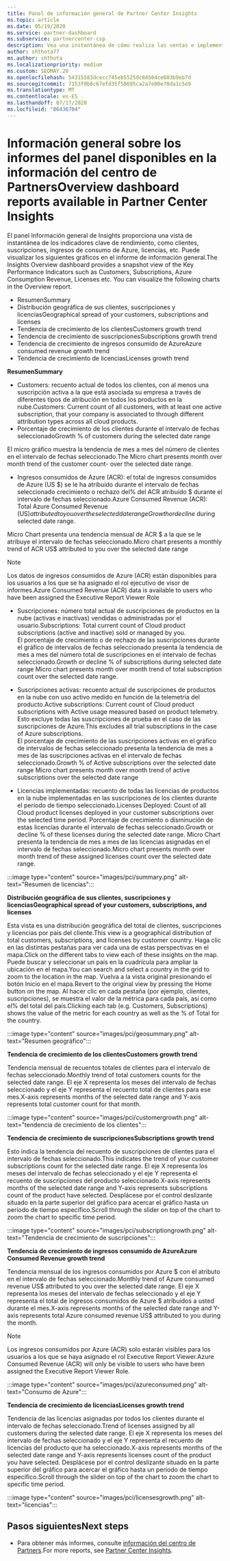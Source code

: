 ```yaml
---
title: Panel de información general de Partner Center Insights
ms.topic: article
ms.date: 05/19/2020
ms.service: partner-dashboard
ms.subservice: partnercenter-csp
description: Vea una instantánea de cómo realiza las ventas e implementación, el crecimiento de los clientes y el crecimiento de los ingresos con licencias, suscripciones y consumo de Azure.
author: shthota77
ms.author: shthota
ms.localizationpriority: medium
ms.custom: SEOMAY.20
ms.openlocfilehash: 54315583dcecc745eb5525dc84504ce603b9eb7d
ms.sourcegitcommit: 7153f0b8c67efd35f58695ca2a7e00e70da1c5e9
ms.translationtype: MT
ms.contentlocale: es-ES
ms.lasthandoff: 07/17/2020
ms.locfileid: "86436704"
---
```

# <a name="overview-dashboard-reports-available-in-partner-center-insights"></a><span data-ttu-id="5ac2d-103">Información general sobre los informes del panel disponibles en la información del centro de Partners</span><span class="sxs-lookup"><span data-stu-id="5ac2d-103">Overview dashboard reports available in Partner Center Insights</span></span>
 
<span data-ttu-id="5ac2d-104">El panel Información general de Insights proporciona una vista de instantánea de los indicadores clave de rendimiento, como clientes, suscripciones, ingresos de consumo de Azure, licencias, etc. Puede visualizar los siguientes gráficos en el informe de información general.</span><span class="sxs-lookup"><span data-stu-id="5ac2d-104">The Insights Overview dashboard provides a snapshot view of the Key Performance Indicators such as Customers, Subscriptions, Azure Consumption Revenue, Licenses etc. You can visualize the following charts in the Overview report.</span></span> 

- <span data-ttu-id="5ac2d-105">Resumen</span><span class="sxs-lookup"><span data-stu-id="5ac2d-105">Summary</span></span>  
- <span data-ttu-id="5ac2d-106">Distribución geográfica de sus clientes, suscripciones y licencias</span><span class="sxs-lookup"><span data-stu-id="5ac2d-106">Geographical spread of your customers, subscriptions and licenses</span></span>  
- <span data-ttu-id="5ac2d-107">Tendencia de crecimiento de los clientes</span><span class="sxs-lookup"><span data-stu-id="5ac2d-107">Customers growth trend</span></span> 
- <span data-ttu-id="5ac2d-108">Tendencia de crecimiento de suscripciones</span><span class="sxs-lookup"><span data-stu-id="5ac2d-108">Subscriptions growth trend</span></span> 
- <span data-ttu-id="5ac2d-109">Tendencia de crecimiento de ingresos consumido de Azure</span><span class="sxs-lookup"><span data-stu-id="5ac2d-109">Azure consumed revenue growth trend</span></span> 
- <span data-ttu-id="5ac2d-110">Tendencia de crecimiento de licencias</span><span class="sxs-lookup"><span data-stu-id="5ac2d-110">Licenses growth trend</span></span> 

<span data-ttu-id="5ac2d-111">**Resumen**</span><span class="sxs-lookup"><span data-stu-id="5ac2d-111">**Summary**</span></span>

- <span data-ttu-id="5ac2d-112">Customers: recuento actual de todos los clientes, con al menos una suscripción activa a la que está asociada su empresa a través de diferentes tipos de atribución en todos los productos en la nube.</span><span class="sxs-lookup"><span data-stu-id="5ac2d-112">Customers: Current count of all customers, with at least one active subscription, that your company is associated to through different attribution types across all cloud products.</span></span> 
- <span data-ttu-id="5ac2d-113">Porcentaje de crecimiento de los clientes durante el intervalo de fechas seleccionado</span><span class="sxs-lookup"><span data-stu-id="5ac2d-113">Growth % of customers during the selected date range</span></span> 

<span data-ttu-id="5ac2d-114">El micro gráfico muestra la tendencia de mes a mes del número de clientes en el intervalo de fechas seleccionado.</span><span class="sxs-lookup"><span data-stu-id="5ac2d-114">The Micro chart presents month over month trend of the customer count-  over the selected date range.</span></span> 

 
- <span data-ttu-id="5ac2d-115">Ingresos consumidos de Azure (ACR): el total de ingresos consumidos de Azure (US $) se le ha atribuido durante el intervalo de fechas seleccionado crecimiento o rechazo del% del ACR atribuido $ durante el intervalo de fechas seleccionado.</span><span class="sxs-lookup"><span data-stu-id="5ac2d-115">Azure Consumed Revenue (ACR): Total Azure Consumed Revenue (US$) attributed to you over the selected date range Growth or decline % of attributed ACR US$ during selected date range.</span></span>

<span data-ttu-id="5ac2d-116">Micro Chart presenta una tendencia mensual de ACR $ a la que se le atribuye el intervalo de fechas seleccionado.</span><span class="sxs-lookup"><span data-stu-id="5ac2d-116">Micro chart presents a monthly trend of ACR US$ attributed to you over the selected date range</span></span> 
>[!Note] 
><span data-ttu-id="5ac2d-117">Los datos de ingresos consumidos de Azure (ACR) están disponibles para los usuarios a los que se ha asignado el rol ejecutivo de visor de informes.</span><span class="sxs-lookup"><span data-stu-id="5ac2d-117">Azure Consumed Revenue (ACR) data is available to users who have been assigned the Executive Report Viewer Role</span></span> 
 
- <span data-ttu-id="5ac2d-118">Suscripciones: número total actual de suscripciones de productos en la nube (activas e inactivas) vendidas o administradas por el usuario.</span><span class="sxs-lookup"><span data-stu-id="5ac2d-118">Subscriptions: Total current count of Cloud product subscriptions (active and inactive) sold or managed by you.</span></span>  
<span data-ttu-id="5ac2d-119">El porcentaje de crecimiento o de rechazo de las suscripciones durante el gráfico de intervalos de fechas seleccionado presenta la tendencia de mes a mes del número total de suscripciones en el intervalo de fechas seleccionado.</span><span class="sxs-lookup"><span data-stu-id="5ac2d-119">Growth or decline % of subscriptions during selected date range Micro chart presents month over month trend of total subscription count over the selected date range.</span></span> 
 
- <span data-ttu-id="5ac2d-120">Suscripciones activas: recuento actual de suscripciones de productos en la nube con uso activo medido en función de la telemetría del producto.</span><span class="sxs-lookup"><span data-stu-id="5ac2d-120">Active subscriptions: Current count of Cloud product subscriptions with Active usage measured based on product telemetry.</span></span> <span data-ttu-id="5ac2d-121">Esto excluye todas las suscripciones de prueba en el caso de las suscripciones de Azure.</span><span class="sxs-lookup"><span data-stu-id="5ac2d-121">This excludes all trial subscriptions in the case of Azure subscriptions.</span></span>  
<span data-ttu-id="5ac2d-122">El porcentaje de crecimiento de las suscripciones activas en el gráfico de intervalos de fechas seleccionado presenta la tendencia de mes a mes de las suscripciones activas en el intervalo de fechas seleccionado.</span><span class="sxs-lookup"><span data-stu-id="5ac2d-122">Growth % of Active subscriptions over the selected date range Micro chart presents month over month trend of active subscriptions over the selected date range</span></span> 
 
- <span data-ttu-id="5ac2d-123">Licencias implementadas: recuento de todas las licencias de productos en la nube implementadas en las suscripciones de los clientes durante el período de tiempo seleccionado.</span><span class="sxs-lookup"><span data-stu-id="5ac2d-123">Licenses Deployed: Count of all Cloud product licenses deployed in your customer subscriptions over the selected time period.</span></span> <span data-ttu-id="5ac2d-124">Porcentaje de crecimiento o disminución de estas licencias durante el intervalo de fechas seleccionado.</span><span class="sxs-lookup"><span data-stu-id="5ac2d-124">Growth or decline % of these licenses during the selected date range.</span></span> <span data-ttu-id="5ac2d-125">Micro Chart presenta la tendencia de mes a mes de las licencias asignadas en el intervalo de fechas seleccionado.</span><span class="sxs-lookup"><span data-stu-id="5ac2d-125">Micro chart presents month over month trend of these assigned licenses count over the selected date range.</span></span>

:::image type="content" source="images/pci/summary.png" alt-text="Resumen de licencias":::

<span data-ttu-id="5ac2d-127">**Distribución geográfica de sus clientes, suscripciones y licencias**</span><span class="sxs-lookup"><span data-stu-id="5ac2d-127">**Geographical spread of your customers, subscriptions, and licenses**</span></span> 

<span data-ttu-id="5ac2d-128">Esta vista es una distribución geográfica del total de clientes, suscripciones y licencias por país del cliente.</span><span class="sxs-lookup"><span data-stu-id="5ac2d-128">This view is a geographical distribution of total customers, subscriptions, and licenses by customer country.</span></span> <span data-ttu-id="5ac2d-129">Haga clic en las distintas pestañas para ver cada una de estas perspectivas en el mapa.</span><span class="sxs-lookup"><span data-stu-id="5ac2d-129">Click on the different tabs to view each of these insights on the map.</span></span> <span data-ttu-id="5ac2d-130">Puede buscar y seleccionar un país en la cuadrícula para ampliar la ubicación en el mapa.</span><span class="sxs-lookup"><span data-stu-id="5ac2d-130">You can search and select a country in the grid to zoom to the location in the map.</span></span> <span data-ttu-id="5ac2d-131">Vuelva a la vista original presionando el botón Inicio en el mapa.</span><span class="sxs-lookup"><span data-stu-id="5ac2d-131">Revert to the original view by pressing the Home button on the map.</span></span> <span data-ttu-id="5ac2d-132">Al hacer clic en cada pestaña (por ejemplo, clientes, suscripciones), se muestra el valor de la métrica para cada país, así como el% del total del país.</span><span class="sxs-lookup"><span data-stu-id="5ac2d-132">Clicking each tab (e.g. Customers, Subscriptions) shows the value of the metric for each country as well as the % of Total for the country.</span></span>  

:::image type="content" source="images/pci/geosummary.png" alt-text="Resumen geográfico":::

<span data-ttu-id="5ac2d-134">**Tendencia de crecimiento de los clientes**</span><span class="sxs-lookup"><span data-stu-id="5ac2d-134">**Customers growth trend**</span></span>

<span data-ttu-id="5ac2d-135">Tendencia mensual de recuentos totales de clientes para el intervalo de fechas seleccionado.</span><span class="sxs-lookup"><span data-stu-id="5ac2d-135">Monthly trend of total customers counts for the selected date range.</span></span> <span data-ttu-id="5ac2d-136">El eje X representa los meses del intervalo de fechas seleccionado y el eje Y representa el recuento total de clientes para ese mes.</span><span class="sxs-lookup"><span data-stu-id="5ac2d-136">X-axis represents months of the selected date range and Y-axis represents total customer count for that month.</span></span> 

:::image type="content" source="images/pci/customergrowth.png" alt-text="tendencia de crecimiento de los clientes":::

<span data-ttu-id="5ac2d-138">**Tendencia de crecimiento de suscripciones**</span><span class="sxs-lookup"><span data-stu-id="5ac2d-138">**Subscriptions growth trend**</span></span>

<span data-ttu-id="5ac2d-139">Esto indica la tendencia del recuento de suscripciones de clientes para el intervalo de fechas seleccionado.</span><span class="sxs-lookup"><span data-stu-id="5ac2d-139">This indicates the trend of your customer subscriptions count for the selected date range.</span></span> <span data-ttu-id="5ac2d-140">El eje X representa los meses del intervalo de fechas seleccionado y el eje Y representa el recuento de suscripciones del producto seleccionado.</span><span class="sxs-lookup"><span data-stu-id="5ac2d-140">X-axis represents months of the selected date range and Y-axis represents subscriptions count of the product have selected.</span></span> <span data-ttu-id="5ac2d-141">Desplácese por el control deslizante situado en la parte superior del gráfico para acercar el gráfico hasta un período de tiempo específico.</span><span class="sxs-lookup"><span data-stu-id="5ac2d-141">Scroll through the slider on top of the chart to zoom the chart to specific time period.</span></span> 

:::image type="content" source="images/pci/subscriptiongrowth.png" alt-text="Tendencia de crecimiento de suscripciones":::

<span data-ttu-id="5ac2d-143">**Tendencia de crecimiento de ingresos consumido de Azure**</span><span class="sxs-lookup"><span data-stu-id="5ac2d-143">**Azure Consumed Revenue growth trend**</span></span>

<span data-ttu-id="5ac2d-144">Tendencia mensual de los ingresos consumidos por Azure $ con el atributo en el intervalo de fechas seleccionado.</span><span class="sxs-lookup"><span data-stu-id="5ac2d-144">Monthly trend of Azure consumed revenue US$ attributed to you over the selected date range.</span></span> <span data-ttu-id="5ac2d-145">El eje X representa los meses del intervalo de fechas seleccionado y el eje Y representa el total de ingresos consumidos de Azure $ atribuidos a usted durante el mes.</span><span class="sxs-lookup"><span data-stu-id="5ac2d-145">X-axis represents months of the selected date range and Y-axis represents total Azure consumed revenue US$ attributed to you during the month.</span></span>
   
>[!Note] 
><span data-ttu-id="5ac2d-146">Los ingresos consumidos por Azure (ACR) solo estarán visibles para los usuarios a los que se haya asignado el rol Executive Report Viewer.</span><span class="sxs-lookup"><span data-stu-id="5ac2d-146">Azure Consumed Revenue (ACR) will only be visible to users who have been assigned the Executive Report Viewer Role.</span></span> 

:::image type="content" source="images/pci/azureconsumed.png" alt-text="Consumo de Azure":::

<span data-ttu-id="5ac2d-148">**Tendencia de crecimiento de licencias**</span><span class="sxs-lookup"><span data-stu-id="5ac2d-148">**Licenses growth trend**</span></span>
 
<span data-ttu-id="5ac2d-149">Tendencia de las licencias asignadas por todos los clientes durante el intervalo de fechas seleccionado.</span><span class="sxs-lookup"><span data-stu-id="5ac2d-149">Trend of licenses assigned by all customers during the selected date range.</span></span> <span data-ttu-id="5ac2d-150">El eje X representa los meses del intervalo de fechas seleccionado y el eje Y representa el recuento de licencias del producto que ha seleccionado.</span><span class="sxs-lookup"><span data-stu-id="5ac2d-150">X-axis represents months of the selected date range and Y-axis represents licenses count of the product you have selected.</span></span> <span data-ttu-id="5ac2d-151">Desplácese por el control deslizante situado en la parte superior del gráfico para acercar el gráfico hasta un período de tiempo específico.</span><span class="sxs-lookup"><span data-stu-id="5ac2d-151">Scroll through the slider on top of the chart to zoom the chart to specific time period.</span></span>  

:::image type="content" source="images/pci/licensesgrowth.png" alt-text="licencias":::

## <a name="next-steps"></a><span data-ttu-id="5ac2d-153">Pasos siguientes</span><span class="sxs-lookup"><span data-stu-id="5ac2d-153">Next steps</span></span>

- <span data-ttu-id="5ac2d-154">Para obtener más informes, consulte [información del centro de Partners](partner-center-insights.md).</span><span class="sxs-lookup"><span data-stu-id="5ac2d-154">For more reports, see [Partner Center Insights](partner-center-insights.md).</span></span>

